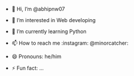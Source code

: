 - 👋 Hi, I’m @abhipnw07
- 👀 I’m interested in Web developing  
- 🌱 I’m currently learning Python
- 📫 How to reach me :instagram: @minorcatcher:

- 😄 Pronouns: he/him  
- ⚡ Fun fact: ...

<!---
abhipnw07/abhipnw07 is a ✨ special ✨ repository because its `README.md` (this file) appears on your GitHub profile.
You can click the Preview link to take a look at your changes.
--->
